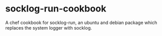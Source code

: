 socklog-run-cookbook
====================

A chef cookbook for socklog-run, an ubuntu and debian package which replaces the system logger with socklog.